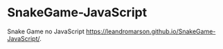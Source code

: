 # SnakeGame-JavaScript
Snake Game no JavaScript
https://leandromarson.github.io/SnakeGame-JavaScript/.
